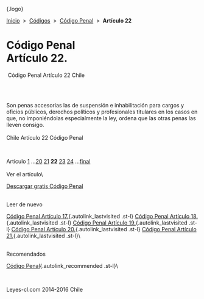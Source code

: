 <div class="wrapper">

[](/index.htm){.logo}
<div class="breadcrumbs">

[Inicio](/index.htm)  &gt;  [Códigos](/codigos.htm)  &gt;  [Código
Penal](/codigo_penal.htm "Código Penal")  &gt;  **Artículo 22**

</div>

<div class="middle">

<div class="container">

Código Penal\
Artículo 22.
=============

<div id="goser">

</div>

﻿
Código Penal Artículo 22 Chile

\
﻿
<div id="squareAds">

</div>

<div id="statya">

Son penas accesorias las de suspensión e inhabilitación para cargos y
oficios públicos, derechos políticos y profesionales titulares en los
casos en que, no imponiéndolas especialmente la ley, ordena que las
otras penas las lleven consigo.\
\
Chile Artículo 22 Código Penal

</div>

﻿
<div id="ads1">

</div>

<div class="breadstat">

Artículo
[1](/codigo_penal/1.htm) ...[20](/codigo_penal/20.htm) [21](/codigo_penal/21.htm) **22** [23](/codigo_penal/23.htm) [24](/codigo_penal/24.htm) ...[final](/codigo_penal/final.htm) \
\
Ver el artículo\

</div>

[Descargar gratis Código
Penal](/codigo_penal/download.htm "Descargar gratis Código Penal") ﻿
<div style="clear: left">

</div>

\
Leer de nuevo

[Código Penal Artículo 17.](/codigo_penal/17.htm){.autolink_lastvisited
.st-l} [Código Penal Artículo
18.](/codigo_penal/18.htm){.autolink_lastvisited .st-l} [Código Penal
Artículo 19.](/codigo_penal/19.htm){.autolink_lastvisited .st-l} [Código
Penal Artículo 20.](/codigo_penal/20.htm){.autolink_lastvisited .st-l}
[Código Penal Artículo 21.](/codigo_penal/21.htm){.autolink_lastvisited
.st-l}\
<div style="clear: left">

</div>

\
Recomendados

[Código
Penal](/codigo_penal.htm?utm_source=this&utm_medium=refs&utm_campaign=recommended){.autolink_recommended
.st-l}\

</div>

﻿
<div id="LeftAds">

</div>

</div>

Leyes-cl.com 2014-2016 Chile

</div>
